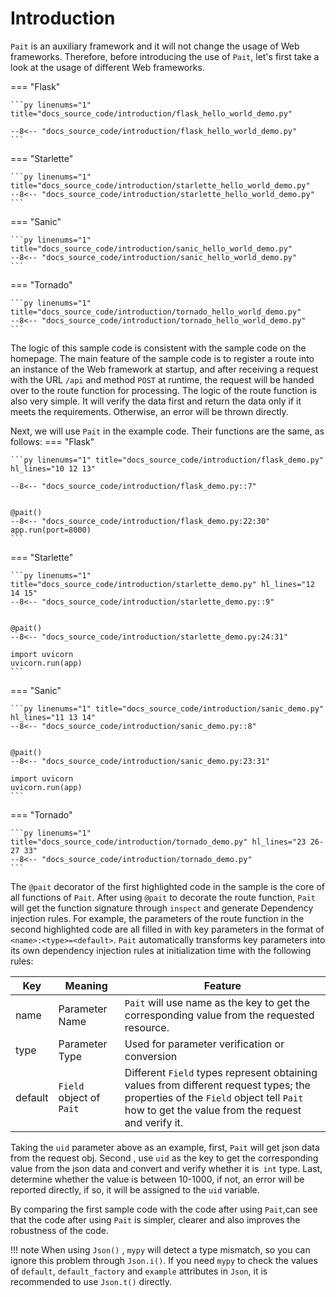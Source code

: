 # Introduction
`Pait` is an auxiliary framework and it will not change the usage of Web frameworks.
Therefore, before introducing the use of `Pait`, let's first take a look at the usage of different Web frameworks.

=== "Flask"

    ```py linenums="1" title="docs_source_code/introduction/flask_hello_world_demo.py"

    --8<-- "docs_source_code/introduction/flask_hello_world_demo.py"
    ```

=== "Starlette"

    ```py linenums="1" title="docs_source_code/introduction/starlette_hello_world_demo.py"
    --8<-- "docs_source_code/introduction/starlette_hello_world_demo.py"
    ```

=== "Sanic"

    ```py linenums="1" title="docs_source_code/introduction/sanic_hello_world_demo.py"
    --8<-- "docs_source_code/introduction/sanic_hello_world_demo.py"
    ```

=== "Tornado"

    ```py linenums="1" title="docs_source_code/introduction/tornado_hello_world_demo.py"
    --8<-- "docs_source_code/introduction/tornado_hello_world_demo.py"
    ```

The logic of this sample code is consistent with the sample code on the homepage.
The main feature of the sample code is to register a route into an instance of the Web framework at startup,
and after receiving a request with the URL `/api` and method `POST` at runtime, the request will be handed over to the route function for processing.
The logic of the route function is also very simple.
It will verify the data first and return the data only if it meets the requirements. Otherwise, an error will be thrown directly.

Next, we will use `Pait` in the example code. Their functions are the same, as follows:
=== "Flask"

    ```py linenums="1" title="docs_source_code/introduction/flask_demo.py" hl_lines="10 12 13"

    --8<-- "docs_source_code/introduction/flask_demo.py::7"


    @pait()
    --8<-- "docs_source_code/introduction/flask_demo.py:22:30"
    app.run(port=8000)
    ```

=== "Starlette"

    ```py linenums="1" title="docs_source_code/introduction/starlette_demo.py" hl_lines="12 14 15"
    --8<-- "docs_source_code/introduction/starlette_demo.py::9"


    @pait()
    --8<-- "docs_source_code/introduction/starlette_demo.py:24:31"

    import uvicorn
    uvicorn.run(app)
    ```

=== "Sanic"

    ```py linenums="1" title="docs_source_code/introduction/sanic_demo.py" hl_lines="11 13 14"
    --8<-- "docs_source_code/introduction/sanic_demo.py::8"


    @pait()
    --8<-- "docs_source_code/introduction/sanic_demo.py:23:31"

    import uvicorn
    uvicorn.run(app)
    ```

=== "Tornado"

    ```py linenums="1" title="docs_source_code/introduction/tornado_demo.py" hl_lines="23 26-27 33"
    --8<-- "docs_source_code/introduction/tornado_demo.py"
    ```

The `@pait` decorator of the first highlighted code in the sample is the core of all functions of `Pait`.
After using `@pait` to decorate the route function, `Pait` will get the function signature through `inspect` and generate Dependency injection rules.
For example, the parameters of the route function in the second highlighted code are all filled in with key parameters in the format of `<name>:<type>=<default>`.
`Pait` automatically transforms key parameters into its own dependency injection rules at initialization time with the following rules:

| Key     | Meaning                  | Feature                                                                                                                                                                                |
|---------|--------------------------|----------------------------------------------------------------------------------------------------------------------------------------------------------------------------------------|
| name    | Parameter Name           | `Pait` will use name as the key to get the corresponding value from the requested resource.                                                                                            |
| type    | Parameter Type           | Used for parameter verification or conversion                                                                                                                                          |
| default | `Field` object of `Pait` | Different `Field` types represent obtaining values from different request types; the properties of the `Field` object tell `Pait` how to get the value from the request and verify it. |

Taking the `uid` parameter above as an example,
first, `Pait` will get json data from the request obj.
Second , use `uid` as the key to get the corresponding value from the json data and convert and verify whether it is` int` type.
Last, determine whether the value is between 10-1000, if not, an error will be reported directly, if so, it will be assigned to the `uid` variable.

By comparing the first sample code with the code after using `Pait`,can see that the code after using `Pait` is simpler, clearer
and also improves the robustness of the code.



!!! note
    When using `Json()` , `mypy` will detect a type mismatch, so you can ignore this problem through `Json.i()`.
    If you need `mypy` to check the values of `default`, `default_factory` and `example` attributes in `Json`, it is recommended to use `Json.t()` directly.
